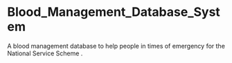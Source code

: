 # Blood_Management_Database_System
A blood management database to help people in times of emergency for the National Service Scheme .
